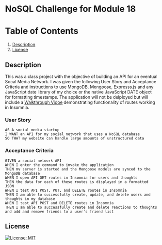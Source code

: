 
  # NoSQL Challenge for Module 18

  # Table of Contents

  1. [Description](#Description)
  2. [License](#License)

  ## Description

  This was a class project with the objective of building an API for an eventual Socal Media Network. I was given the following User Story and Acceptance Criteria and instructions to use MongoDB, Mongoose, Expresss.js and any JavaScript date library of my choice or the native JavaScript DATE object for formatting timestamps. The application will not be delployed but will include a [Walkthrough Vidoe]() demonstrating functionality of routes working in Insomnia. 

### User Story

    AS A social media startup
    I WANT an API for my social network that uses a NoSQL database
    SO THAT my website can handle large amounts of unstructured data

### Acceptance Criteria

    GIVEN a social network API
    WHEN I enter the command to invoke the application
    THEN my server is started and the Mongoose models are synced to the MongoDB database
    WHEN I open API GET routes in Insomnia for users and thoughts
    THEN the data for each of these routes is displayed in a formatted JSON
    WHEN I test API POST, PUT, and DELETE routes in Insomnia
    THEN I am able to successfully create, update, and delete users and thoughts in my database
    WHEN I test API POST and DELETE routes in Insomnia
    THEN I am able to successfully create and delete reactions to thoughts and add and remove friends to a user’s friend list

  ## License
 [![License: MIT](https://img.shields.io/badge/License-MIT-yellow.svg)](https://opensource.org/licenses/MIT)
